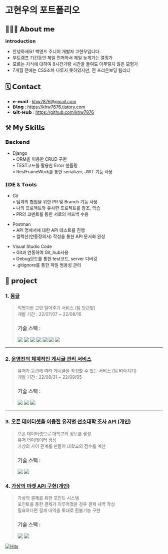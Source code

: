 # 고현우의 포트폴리오

## 🙋🏻‍♂️ 𝗔𝗯𝗼𝘂𝘁 𝗺𝗲
𝗶𝗻𝘁𝗿𝗼𝗱𝘂𝗰𝘁𝗶𝗼𝗻
- 안녕하세요! 백엔드 주니어 개발자 고현우입니다.
- 부트캠프 기간동안 제일 먼저와서 제일 늦게가는 열정가
- 모르는 지식에 대하여 8시간가량 시간을 들여도 아무렇지 않은 모험가
- 7개월 전에는 CSS조차 다루지 못하였지만, 전 프리온보딩 팀리더 <br>
## 🗓️ 𝗖𝗼𝗻𝘁𝗮𝗰𝘁
- 𝗲-𝗺𝗮𝗶𝗹 : khw7876@gmail.com
- 𝗕𝗹𝗼𝗴 : https://khw7876.tistory.com
- 𝗚𝗶𝘁-𝗛𝘂𝗯 : https://github.com/khw7876<br>

## ⚒️ 𝗠𝘆 𝗦𝗸𝗶𝗹𝗹𝘀
### 𝗕𝗮𝗰𝗸𝗲𝗻𝗱
- Django <br>
• ORM을 이용한 CRUD 구현 <br>
• TEST코드를 활용한 Error 핸들링 <br>
• RestFrameWork를 통한 serializer, JWT 기능 사용 <br>
### 𝗜𝗗𝗘 & 𝗧𝗼𝗼𝗹𝘀
- Git <br>
• 팀과의 협업을 위한 PR 및 Branch 기능 사용<br>
• 나의 프로젝트와 유사한 프로젝트를 참조, 학습<br>
• PR의 코멘트를 통한 서로의 피드백 수용<br>

- Postman <br>
• API 명세서에 대한 API 테스트를 진행<br>
• 컬렉션(연동정의서) 작성을 통한 API 문서화 완성<br>


- Visual Studio Code <br>
• Git과 연동하여 Git_hub사용 <br>
• Debug모드를 통한 test코드, server 디버깅 <br>
• .gitignore를 통한 파일 범용성 관리 <br>

## 📝 𝗽𝗿𝗼𝗷𝗲𝗰𝘁
### 1. <a href="https://github.com/khw7876/mailbox_back">몽글</a>
> 익명기반 고민 덜어주기 서비스 (팀 당근밭)<br>
> 개발 기간 : 22/07/07 ~ 22/08/16<br>
> ### 기술 스택 : <br>
> <img src="https://img.shields.io/badge/python 3.10.4-3776AB?style=for-the-badge&logo=python&logoColor=white"> <img src="https://img.shields.io/badge/django 4.1-092E20?style=for-the-badge&logo=django&logoColor=white"> <img src="https://img.shields.io/badge/html5-E34F26?style=for-the-badge&logo=html5&logoColor=white"> <img src="https://img.shields.io/badge/css-1572B6?style=for-the-badge&logo=css3&logoColor=white"> <img src="https://img.shields.io/badge/javascript-F7DF1E?style=for-the-badge&logo=javascript&logoColor=black"> <img src="https://img.shields.io/badge/amazonaws-232F3E?style=for-the-badge&logo=amazonaws&logoColor=white"> <img src="https://img.shields.io/badge/mysql-4479A1?style=for-the-badge&logo=mysql&logoColor=white"> 
<hr>

### 2. <a href="https://github.com/khw7876/Bulletin_Board_Service">운영진의 체계적인 게시글 관리 서비스</a>
> 유저가 등급에 따라 게시글을 작성할 수 있는 서비스 (팀 벼락치기)<br>
> 개발 기간 : 22/08/31 ~ 22/09/05<br>
> ### 기술 스택 : <br>
> <img src="https://img.shields.io/badge/python 3.10.4-3776AB?style=for-the-badge&logo=python&logoColor=white"> <img src="https://img.shields.io/badge/django 4.1-092E20?style=for-the-badge&logo=django&logoColor=white"> <img src="https://img.shields.io/badge/amazonaws-232F3E?style=for-the-badge&logo=amazonaws&logoColor=white">
<hr>

### 3. <a href="https://github.com/khw7876/what_university_user_like">오픈 데이터셋을 이용한 유저별 선호대학 조사 API (개인)</a>
> 오픈 데이터셋으로 대학교의 정보를 생성<br>
> 유저 더미데이터 생성<br>
> 가상의 사이 관계를 만들어 대학교의 점수를 계산<br>
> ### 기술 스택 : <br>
> <img src="https://img.shields.io/badge/python 3.10.4-3776AB?style=for-the-badge&logo=python&logoColor=white"> <img src="https://img.shields.io/badge/django 4.1-092E20?style=for-the-badge&logo=django&logoColor=white"> 

### 4. <a href="https://github.com/khw7876/product-sales_service">가상의 마켓 API 구현(개인)</a>
> 가상의 결제를 위한 포인트 시스템<br>
> 포인트를 통한 결제가 이루어졌을 경우 결제 내역 작성<br>
> 필요하다면 결제 내역을 토대로 환불기능 구현<br>
> ### 기술 스택 : <br>
> <img src="https://img.shields.io/badge/python 3.10.4-3776AB?style=for-the-badge&logo=python&logoColor=white"> <img src="https://img.shields.io/badge/django 4.1-092E20?style=for-the-badge&logo=django&logoColor=white"> 

[![Hits](https://hits.seeyoufarm.com/api/count/incr/badge.svg?url=https%3A%2F%2Fgithub.com%2Fkhw7876%2FPortfolio&count_bg=%2379C83D&title_bg=%23555555&icon=&icon_color=%23E7E7E7&title=Hi-+Hello&edge_flat=false)](https://hits.seeyoufarm.com)
